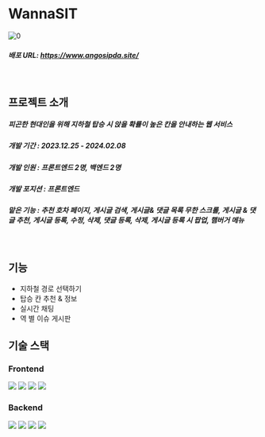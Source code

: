 # WannaSIT


![0](https://github.com/ohjmi/WannaSIT/assets/114122230/bc9ccf47-a872-4b85-8b6f-24aa8e71a925)
##### 배포 URL: https://www.angosipda.site/
&nbsp;
&nbsp;
&nbsp;
## 프로젝트 소개

##### 피곤한 현대인을 위해 지하철 탑승 시 앉을 확률이 높은 칸을 안내하는 웹 서비스

##### 개발 기간 : 2023.12.25 - 2024.02.08

##### 개발 인원 : 프론트엔드 2명, 백엔드 2명

##### 개발 포지션 : 프론트엔드

##### 맡은 기능 : 추천 호차 페이지, 게시글 검색, 게시글& 댓글 목록 무한 스크롤, 게시글 & 댓글 추천, 게시글 등록, 수정, 삭제, 댓글 등록, 삭제, 게시글 등록 시 팝업, 햄버거 메뉴
&nbsp;
&nbsp;
&nbsp;
## 기능
- 지하철 경로 선택하기
- 탑승 칸 추천 & 정보
- 실시간 채팅
- 역 별 이슈 게시판
&nbsp;
&nbsp;
&nbsp;
## 기술 스택
### Frontend
<p>
  <img src="https://img.shields.io/badge/HTML5-E34F26?style=for-the-badge&logo=HTML5&logoColor=white">
  <img src="https://img.shields.io/badge/CSS3-1572B6?style=for-the-badge&logo=CSS3&logoColor=white">
  <img src="https://img.shields.io/badge/JavaScript-F7DF1E?style=for-the-badge&logo=JavaScript&logoColor=black">
  <img src="https://img.shields.io/badge/React-61DAFB?style=for-the-badge&logo=React&logoColor=black">
</p>

### Backend
<p>
  <img src="https://img.shields.io/badge/Node.js-339933?style=for-the-badge&logo=Node.js&logoColor=white">
  <img src="https://img.shields.io/badge/Express-000000?style=for-the-badge&logo=Express&logoColor=white">
  <img src="https://img.shields.io/badge/MySQL-4479A1?style=for-the-badge&logo=MySQL&logoColor=white">
  <img src="https://img.shields.io/badge/Redis-DC382D?style=for-the-badge&logo=Redis&logoColor=black">
</p>
